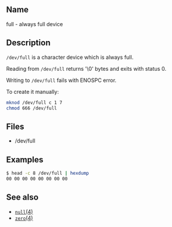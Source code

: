 ## Name

full - always full device

## Description

`/dev/full` is a character device which is always full.

Reading from `/dev/full` returns '\0' bytes and exits with status 0.

Writing to `/dev/full` fails with ENOSPC error.

To create it manually:

```sh
mknod /dev/full c 1 7
chmod 666 /dev/full
```

## Files

-   /dev/full

## Examples

```sh
$ head -c 8 /dev/full | hexdump
00 00 00 00 00 00 00 00
```

## See also

-   [`null`(4)](help://man/4/null)
-   [`zero`(4)](help://man/4/zero)
